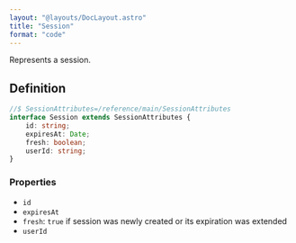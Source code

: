 ```yaml
---
layout: "@layouts/DocLayout.astro"
title: "Session"
format: "code"
---
```


Represents a session.

## Definition

```ts
//$ SessionAttributes=/reference/main/SessionAttributes
interface Session extends SessionAttributes {
	id: string;
	expiresAt: Date;
	fresh: boolean;
	userId: string;
}
```

### Properties

- `id`
- `expiresAt`
- `fresh`: `true` if session was newly created or its expiration was extended
- `userId`
